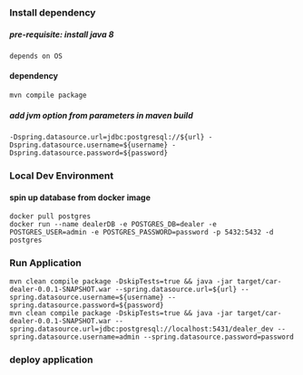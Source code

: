 ### Install dependency
##### pre-requisite: install java 8
    depends on OS
#### dependency
	mvn compile package

##### add jvm option from parameters in maven build
    -Dspring.datasource.url=jdbc:postgresql://${url} -Dspring.datasource.username=${username} -Dspring.datasource.password=${password}

### Local Dev Environment
#### spin up database from docker image
	docker pull postgres
	docker run --name dealerDB -e POSTGRES_DB=dealer -e POSTGRES_USER=admin -e POSTGRES_PASSWORD=password -p 5432:5432 -d postgres

### Run Application
    mvn clean compile package -DskipTests=true && java -jar target/car-dealer-0.0.1-SNAPSHOT.war --spring.datasource.url=${url} --spring.datasource.username=${username} --spring.datasource.password=${password}
    mvn clean compile package -DskipTests=true && java -jar target/car-dealer-0.0.1-SNAPSHOT.war --spring.datasource.url=jdbc:postgresql://localhost:5431/dealer_dev --spring.datasource.username=admin --spring.datasource.password=password

### deploy application